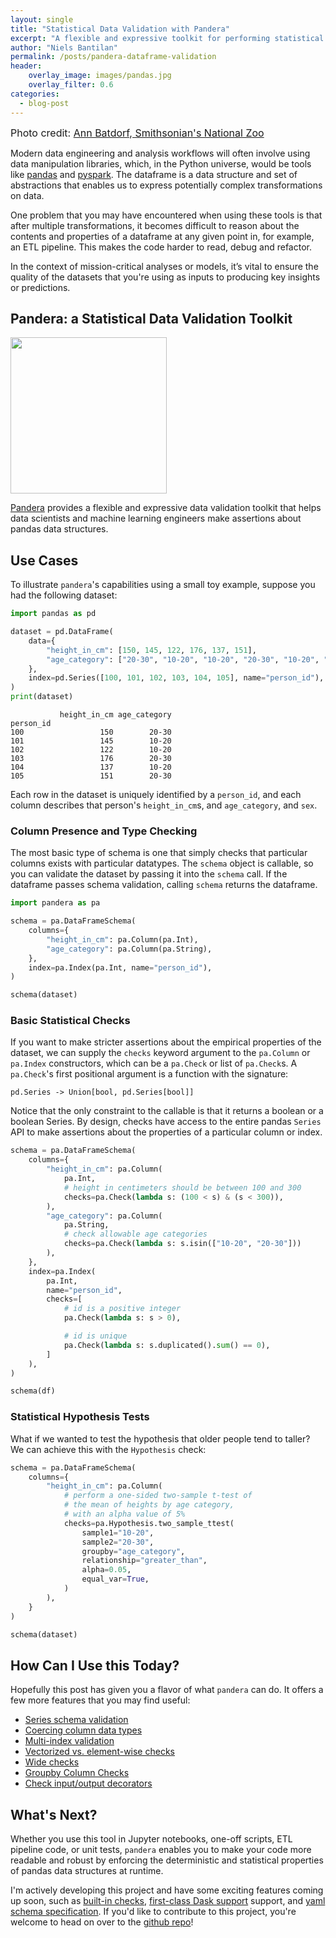 ```yaml
---
layout: single
title: "Statistical Data Validation with Pandera"
excerpt: "A flexible and expressive toolkit for performing statistical validation checks on pandas data structures."
author: "Niels Bantilan"
permalink: /posts/pandera-dataframe-validation
header:
    overlay_image: images/pandas.jpg
    overlay_filter: 0.6
categories:
  - blog-post
---
```


<span style='font-size: 16px;'>
    Photo credit:
    <a href="https://www.flickr.com/photos/nationalzoo/5371290900/in/photostream/"
       target="_blank">
    Ann Batdorf, Smithsonian's National Zoo</a>
</span>

Modern data engineering and analysis workflows will often involve using data
manipulation libraries, which, in the Python universe, would be tools like
[pandas](https://pandas.pydata.org/) and
[pyspark](https://spark.apache.org/docs/latest/api/python/index.html). The
dataframe is a data structure and set of abstractions that enables us to
express potentially complex transformations on data.

One problem that you may have encountered when using these tools is that after
multiple transformations, it becomes difficult to reason about the contents
and properties of a dataframe at any given point in, for example, an ETL
pipeline. This makes the code harder to read, debug and refactor.

In the context of mission-critical analyses or models, it’s vital to ensure the
quality of the datasets that you're using as inputs to producing key insights
or predictions.


## Pandera: a Statistical Data Validation Toolkit

<img src="https://pandera.readthedocs.io/en/latest/_images/pandera-logo.svg"
width="250px">

[Pandera](https://pandera.readthedocs.io/en/latest/index.html) provides a
flexible and expressive data validation toolkit that helps data scientists and
machine learning engineers make assertions about pandas data structures.

## Use Cases

To illustrate `pandera`'s capabilities using a small toy example, suppose you
had the following dataset:

```python
import pandas as pd

dataset = pd.DataFrame(
    data={
        "height_in_cm": [150, 145, 122, 176, 137, 151],
        "age_category": ["20-30", "10-20", "10-20", "20-30", "10-20", "20-30"],
    },
    index=pd.Series([100, 101, 102, 103, 104, 105], name="person_id"),
)
print(dataset)
```

```
           height_in_cm age_category
person_id
100                 150        20-30
101                 145        10-20
102                 122        10-20
103                 176        20-30
104                 137        10-20
105                 151        20-30
```

Each row in the dataset is uniquely identified by a `person_id`,
and each column describes that person's `height_in_cm`s, and `age_category`,
and `sex`.


### Column Presence and Type Checking

The most basic type of schema is one that simply checks that particular columns
exists with particular datatypes. The `schema` object is callable, so you can
validate the dataset by passing it into the `schema` call. If the dataframe
passes schema validation, calling `schema` returns the dataframe.

```python
import pandera as pa

schema = pa.DataFrameSchema(
    columns={
        "height_in_cm": pa.Column(pa.Int),
        "age_category": pa.Column(pa.String),
    },
    index=pa.Index(pa.Int, name="person_id"),
)

schema(dataset)
```

### Basic Statistical Checks

If you want to make stricter assertions about the empirical properties of the
dataset, we can supply the `checks` keyword argument to the `pa.Column` or
`pa.Index` constructors, which can be a `pa.Check` or list of `pa.Check`s.
A `pa.Check`'s first positional argument is a function with the signature:

```
pd.Series -> Union[bool, pd.Series[bool]]
```

Notice that the only constraint to the callable is that it returns a boolean or
a boolean Series. By design, checks have access to the entire pandas `Series`
API to make assertions about the properties of a particular column or index.


```python
schema = pa.DataFrameSchema(
    columns={
        "height_in_cm": pa.Column(
            pa.Int,
            # height in centimeters should be between 100 and 300
            checks=pa.Check(lambda s: (100 < s) & (s < 300)),
        ),
        "age_category": pa.Column(
            pa.String,
            # check allowable age categories
            checks=pa.Check(lambda s: s.isin(["10-20", "20-30"]))
        ),
    },
    index=pa.Index(
        pa.Int,
        name="person_id",
        checks=[
            # id is a positive integer
            pa.Check(lambda s: s > 0),

            # id is unique
            pa.Check(lambda s: s.duplicated().sum() == 0),
        ]
    ),
)

schema(df)
```

### Statistical Hypothesis Tests

What if we wanted to test the hypothesis that older people tend to taller? We
can achieve this with the `Hypothesis` check:

```python
schema = pa.DataFrameSchema(
    columns={
        "height_in_cm": pa.Column(
            # perform a one-sided two-sample t-test of
            # the mean of heights by age category,
            # with an alpha value of 5%
            checks=pa.Hypothesis.two_sample_ttest(
                sample1="10-20",
                sample2="20-30",
                groupby="age_category",
                relationship="greater_than",
                alpha=0.05,
                equal_var=True,
            )
        ),
    }
)

schema(dataset)
```

## How Can I Use this Today?

Hopefully this post has given you a flavor of what `pandera` can do. It
offers a few more features that you may find useful:

- [Series schema validation](https://pandera.readthedocs.io/en/latest/series_schemas.html)
- [Coercing column data types](https://pandera.readthedocs.io/en/latest/dataframe_schemas.html#coercing-types-on-columns)
- [Multi-index validation](https://pandera.readthedocs.io/en/latest/dataframe_schemas.html#multiindex-validation)
- [Vectorized vs. element-wise checks](https://pandera.readthedocs.io/en/latest/checks.html#vectorized-vs-element-wise-checks)
- [Wide checks](https://pandera.readthedocs.io/en/latest/checks.html#wide-checks)
- [Groupby Column Checks](https://pandera.readthedocs.io/en/latest/checks.html#column-check-groups)
- [Check input/output decorators](https://pandera.readthedocs.io/en/latest/decorators.html)

## What's Next?

Whether you use this tool in Jupyter notebooks, one-off scripts, ETL
pipeline code, or unit tests, `pandera` enables you to make your code
more readable and robust by enforcing the deterministic and statistical
properties of pandas data structures at runtime.

I'm actively developing this project and have some exciting features coming
up soon, such as [built-in checks](https://github.com/pandera-dev/pandera/issues/74), [first-class Dask support](https://docs.dask.org/en/latest/dataframe.html)
support, and [yaml schema specification](https://github.com/pandera-dev/pandera/issues/91). If you'd like to contribute to this
project, you're welcome to head on over to the [github repo](https://github.com/pandera-dev/pandera)!
